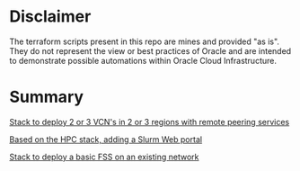 # Disclaimer

The terraform scripts present in this repo are mines and provided "as is". They do not represent the view or best practices of Oracle and are intended to demonstrate possible automations within Oracle Cloud Infrastructure.

# Summary

[Stack to deploy 2 or 3 VCN's in 2 or 3 regions with remote peering services](OCI_vcn_peering_remote_services)

[Based on the HPC stack, adding a Slurm Web portal](oci-hpc-clusternetwork_slurm_web_portal)

[Stack to deploy a basic FSS on an existing network](OCI_basic_FSS)
